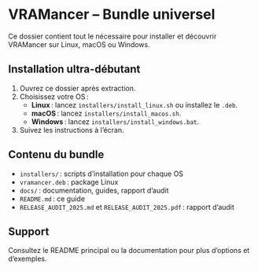 # VRAMancer – Bundle universel

Ce dossier contient tout le nécessaire pour installer et découvrir VRAMancer sur Linux, macOS ou Windows.

## Installation ultra-débutant

1. Ouvrez ce dossier après extraction.
2. Choisissez votre OS :
   - **Linux** : lancez `installers/install_linux.sh` ou installez le `.deb`.
   - **macOS** : lancez `installers/install_macos.sh`.
   - **Windows** : lancez `installers/install_windows.bat`.
3. Suivez les instructions à l’écran.

## Contenu du bundle
- `installers/` : scripts d’installation pour chaque OS
- `vramancer.deb` : package Linux
- `docs/` : documentation, guides, rapport d’audit
- `README.md` : ce guide
- `RELEASE_AUDIT_2025.md` et `RELEASE_AUDIT_2025.pdf` : rapport d’audit

## Support
Consultez le README principal ou la documentation pour plus d’options et d’exemples.
